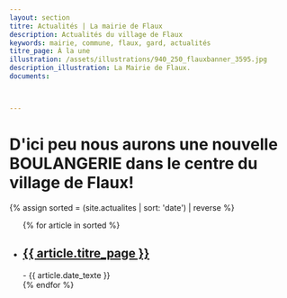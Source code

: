 ```yaml
---
layout: section
titre: Actualités | La mairie de Flaux
description: Actualités du village de Flaux
keywords: mairie, commune, flaux, gard, actualités
titre_page: À la une
illustration: /assets/illustrations/940_250_flauxbanner_3595.jpg
description_illustration: La Mairie de Flaux.
documents:



---
```

# D'ici peu nous aurons une nouvelle BOULANGERIE dans le centre du village de Flaux!

{% assign sorted = (site.actualites | sort: 'date') | reverse %}
<ul>
  {% for article in sorted %}
  <li><h2><a href="{{ article.url }}">{{ article.titre_page }}</a></h2>
   - {{ article.date_texte }}</li>
  {% endfor %}
</ul>
